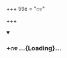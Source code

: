 +++
title = "೧೪"

+++

<div class="js_include" includetitle="true" newlevelforh1="3" unfilled url="/mahAbhAratam/kAvyam/bhAShAntaram/kn/kumAra-vyAsa-bhArata/vishvAsa-prastuti/09_shalya/14/_index.md">
<details open><summary><h3>+೧೪ ...{Loading}...</h3></summary>
</details>
</div>